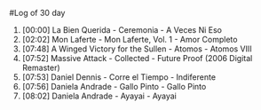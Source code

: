#Log of 30 day

1. [00:00] La Bien Querida - Ceremonia - A Veces Ni Eso
1. [02:02] Mon Laferte - Mon Laferte, Vol. 1 - Amor Completo
1. [07:48] A Winged Victory for the Sullen - Atomos - Atomos VIII
1. [07:52] Massive Attack - Collected - Future Proof (2006 Digital Remaster)
1. [07:53] Daniel Dennis - Corre el Tiempo - Indiferente
1. [07:56] Daniela Andrade - Gallo Pinto - Gallo Pinto
1. [08:02] Daniela Andrade - Ayayai - Ayayai
